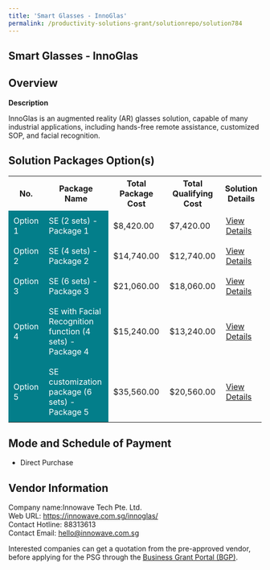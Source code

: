 ```yaml
---
title: 'Smart Glasses - InnoGlas'
permalink: /productivity-solutions-grant/solutionrepo/solution784
---
```


## Smart Glasses - InnoGlas

## Overview

**Description**

InnoGlas is an augmented reality (AR) glasses solution, capable of many industrial applications, including hands-free remote assistance, customized SOP, and facial recognition.

## Solution Packages Option(s)

<table>
<tr>
<th><b>No.</b></th>
<th><b>Package Name</b></th>
<th><b>Total Package Cost</b></th>
<th><b>Total Qualifying Cost</b></th>
<th><b>Solution Details</b></th>
</tr>
<tr>
<td style='padding: 10px; background-color: #037E8A; color: #FFFFFF;'>Option 1</td>
<td style='padding: 10px; background-color: #037E8A; color: #FFFFFF;'>SE (2 sets) - Package 1</td>
<td style='padding: 10px;'>$8,420.00</td>
<td style='padding: 10px;'>$7,420.00</td>
<td style='padding: 10px;'><a href='/images/psg/Innowave_Tech_20210083_Desensitised_Annex_3_Part_1.pdf' target='_blank'>View Details</a></td>
</tr>
<tr>
<td style='padding: 10px; background-color: #037E8A; color: #FFFFFF;'>Option 2</td>
<td style='padding: 10px; background-color: #037E8A; color: #FFFFFF;'>SE (4 sets) - Package 2</td>
<td style='padding: 10px;'>$14,740.00</td>
<td style='padding: 10px;'>$12,740.00</td>
<td style='padding: 10px;'><a href='/images/psg/Innowave_Tech_20210083_Desensitised_Annex_3_Part_2.pdf' target='_blank'>View Details</a></td>
</tr>
<tr>
<td style='padding: 10px; background-color: #037E8A; color: #FFFFFF;'>Option 3</td>
<td style='padding: 10px; background-color: #037E8A; color: #FFFFFF;'>SE (6 sets) - Package 3</td>
<td style='padding: 10px;'>$21,060.00</td>
<td style='padding: 10px;'>$18,060.00</td>
<td style='padding: 10px;'><a href='/images/psg/Innowave_Tech_20210083_Desensitised_Annex_3_Part_3.pdf' target='_blank'>View Details</a></td>
</tr>
<tr>
<td style='padding: 10px; background-color: #037E8A; color: #FFFFFF;'>Option 4</td>
<td style='padding: 10px; background-color: #037E8A; color: #FFFFFF;'>SE with Facial Recognition function (4 sets) - Package 4</td>
<td style='padding: 10px;'>$15,240.00</td>
<td style='padding: 10px;'>$13,240.00</td>
<td style='padding: 10px;'><a href='/images/psg/Innowave_Tech_20210083_Desensitised_Annex_3_Part_4.pdf' target='_blank'>View Details</a></td>
</tr>
<tr>
<td style='padding: 10px; background-color: #037E8A; color: #FFFFFF;'>Option 5</td>
<td style='padding: 10px; background-color: #037E8A; color: #FFFFFF;'>SE customization package (6 sets) - Package 5</td>
<td style='padding: 10px;'>$35,560.00</td>
<td style='padding: 10px;'>$20,560.00</td>
<td style='padding: 10px;'><a href='/images/psg/Innowave_Tech_20210083_Desensitised_Annex_3_Part_5.pdf' target='_blank'>View Details</a></td>
</tr>
</table>

## Mode and Schedule of Payment

 - Direct Purchase

## Vendor Information

 Company name:Innowave Tech Pte. Ltd.<br>Web URL: https://innowave.com.sg/innoglas/ <br>Contact Hotline: 88313613 <br>Contact Email: hello@innowave.com.sg 

Interested companies can get a quotation from the pre-approved vendor, before applying for the PSG through the <a href='https://www.businessgrants.gov.sg/' target='_blank' rel='noopener'>Business Grant Portal (BGP)</a>.

<script src="/jquery/resize-tables.js"></script>

